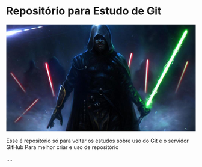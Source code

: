 # Repositório para Estudo de Git
![starwars](starwars.jpg)

Esse é repositório só para voltar os estudos sobre uso do Git e o servidor GitHub
Para melhor criar e uso de repositório

....

